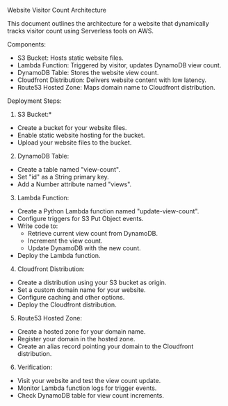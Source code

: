 Website Visitor Count Architecture

This document outlines the architecture for a website that dynamically tracks visitor count using Serverless tools on AWS.

Components:

* S3 Bucket: Hosts static website files.
* Lambda Function: Triggered by visitor, updates DynamoDB view count.
* DynamoDB Table: Stores the website view count.
* Cloudfront Distribution: Delivers website content with low latency.
* Route53 Hosted Zone: Maps domain name to Cloudfront distribution.

Deployment Steps:

1. S3 Bucket:*

* Create a bucket for your website files.
* Enable static website hosting for the bucket.
* Upload your website files to the bucket.

2. DynamoDB Table:

* Create a table named "view-count".
* Set "id" as a String primary key.
* Add a Number attribute named "views".

3. Lambda Function:

* Create a Python Lambda function named "update-view-count".
* Configure triggers for S3 Put Object events.
* Write code to:
    * Retrieve current view count from DynamoDB.
    * Increment the view count.
    * Update DynamoDB with the new count.
* Deploy the Lambda function.

4. Cloudfront Distribution:

* Create a distribution using your S3 bucket as origin.
* Set a custom domain name for your website.
* Configure caching and other options.
* Deploy the Cloudfront distribution.

5. Route53 Hosted Zone:

* Create a hosted zone for your domain name.
* Register your domain in the hosted zone.
* Create an alias record pointing your domain to the Cloudfront distribution.

6. Verification:

* Visit your website and test the view count update.
* Monitor Lambda function logs for trigger events.
* Check DynamoDB table for view count increments.



